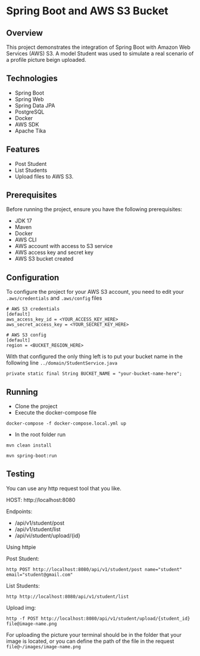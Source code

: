 # Spring Boot and AWS S3 Bucket

## Overview

This project demonstrates the integration of Spring Boot with Amazon Web Services (AWS) S3. A model Student was used to simulate a real scenario of a profile picture beign uploaded.

## Technologies

- Spring Boot
- Spring Web
- Spring Data JPA
- PostgreSQL
- Docker
- AWS SDK
- Apache Tika

## Features

- Post Student
- List Students
- Upload files to AWS S3.

## Prerequisites

Before running the project, ensure you have the following prerequisites:

- JDK 17
- Maven
- Docker
- AWS CLI
- AWS account with access to S3 service
- AWS access key and secret key
- AWS S3 bucket created

## Configuration

To configure the project for your AWS S3 account, you need to edit your `.aws/credentials` and `.aws/config` files

```properties
# AWS S3 credentials
[default]
aws_access_key_id = <YOUR_ACCESS_KEY_HERE>
aws_secret_access_key = <YOUR_SECRET_KEY_HERE>
```

```properties
# AWS S3 config
[default]
region = <BUCKET_REGION_HERE>
```

With that configured the only thing left is to put your bucket name in the following line `../domain/StudentService.java`

```
private static final String BUCKET_NAME = "your-bucket-name-here";
```

## Running

- Clone the project
- Execute the docker-compose file
```
docker-compose -f docker-compose.local.yml up
```
- In the root folder run
```
mvn clean install
```
```
mvn spring-boot:run
```

## Testing

You can use any http request tool that you like.

HOST: http://localhost:8080

Endpoints:
- /api/v1/student/post
- /api/v1/student/list
- /api/vi/student/upload/{id}

Using httpie

Post Student:
```
http POST http://localhost:8080/api/v1/student/post name="student" email="student@gmail.com"
```

List Students:
```
http http://localhost:8080/api/v1/student/list
```

Upload img:
```
http -f POST http://localhost:8080/api/v1/student/upload/{student_id} file@image-name.png
```

For uploading the picture your terminal should be in the folder that your image is located, or you can define the path of the file in the request `file@~/images/image-name.png`




